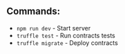 ## Commands:
- `npm run dev` - Start server
- `truffle test` - Run contracts tests
- `truffle migrate` - Deploy contracts
